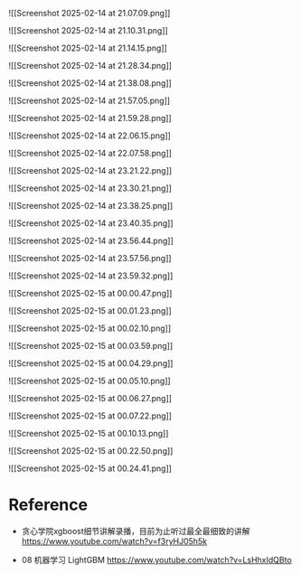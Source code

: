 

![[Screenshot 2025-02-14 at 21.07.09.png]]


![[Screenshot 2025-02-14 at 21.10.31.png]]


![[Screenshot 2025-02-14 at 21.14.15.png]]


![[Screenshot 2025-02-14 at 21.28.34.png]]


![[Screenshot 2025-02-14 at 21.38.08.png]]

![[Screenshot 2025-02-14 at 21.57.05.png]]

![[Screenshot 2025-02-14 at 21.59.28.png]]

![[Screenshot 2025-02-14 at 22.06.15.png]]

![[Screenshot 2025-02-14 at 22.07.58.png]]

![[Screenshot 2025-02-14 at 23.21.22.png]]

![[Screenshot 2025-02-14 at 23.30.21.png]]

![[Screenshot 2025-02-14 at 23.38.25.png]]

![[Screenshot 2025-02-14 at 23.40.35.png]]


![[Screenshot 2025-02-14 at 23.56.44.png]]


![[Screenshot 2025-02-14 at 23.57.56.png]]

![[Screenshot 2025-02-14 at 23.59.32.png]]

![[Screenshot 2025-02-15 at 00.00.47.png]]

![[Screenshot 2025-02-15 at 00.01.23.png]]

![[Screenshot 2025-02-15 at 00.02.10.png]]


![[Screenshot 2025-02-15 at 00.03.59.png]]


![[Screenshot 2025-02-15 at 00.04.29.png]]

![[Screenshot 2025-02-15 at 00.05.10.png]]


![[Screenshot 2025-02-15 at 00.06.27.png]]

![[Screenshot 2025-02-15 at 00.07.22.png]]

![[Screenshot 2025-02-15 at 00.10.13.png]]


![[Screenshot 2025-02-15 at 00.22.50.png]]


![[Screenshot 2025-02-15 at 00.24.41.png]]




# Reference

- 贪心学院xgboost细节讲解录播，目前为止听过最全最细致的讲解
https://www.youtube.com/watch?v=f3ryHJ05h5k

- 08 机器学习 LightGBM
https://www.youtube.com/watch?v=LsHhxIdQBto